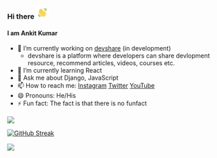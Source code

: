 ### Hi there <img src="hello.gif" width="30px">

#### I am Ankit Kumar

- 🔭 I’m currently working on [devshare](https://devshare0.herokuapp.com/) (in development)
    - devshare is a platform where developers can share devlopment resource, recommend articles, videos, courses etc.
- 🌱 I’m currently learning React
- 💬 Ask me about Django, JavaScript
- 📫 How to reach me: [Instagram](https://www.instagram.com/ankitandrel/) [Twitter](https://twitter.com/ankitandrel) [YouTube](https://www.youtube.com/channel/UCJhZTtVqmOpHLvIRiXqu4-A)
- 😄 Pronouns: He/His
- ⚡ Fun fact: The fact is that there is no funfact


<img align="center" src="https://github-readme-stats.vercel.app/api/?username=ankitandrel&theme=dark" />

[![GitHub Streak](https://github-readme-streak-stats.herokuapp.com?user=ankitdevelops&theme=dark&date_format=M%20j%5B%2C%20Y%5D)](https://git.io/streak-stats)

<img align="center" src="https://github-readme-stats.vercel.app/api/top-langs/?username=ankitandrel&theme=dark" />

<!-- <img align="center" src="https://github-readme-stats.vercel.app/api/pin/?username=<USERNAME>&theme=dark" /> -->
